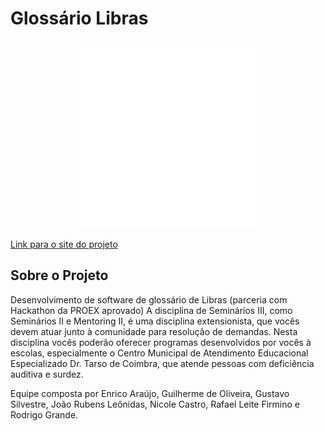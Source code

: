 # Glossário Libras

<div align="center">  
    <img width="300px" height="300px" src="/imgs/logo-glossario-libras-540.png"/>
</div>

[Link para o site do projeto](https://glossario-libras-01ecf9e7ace1.herokuapp.com)

## Sobre o Projeto

Desenvolvimento de software de glossário de Libras (parceria com Hackathon da PROEX aprovado)
A disciplina de Seminários III, como Seminários II e Mentoring II, é uma disciplina extensionista, que vocês devem atuar junto à comunidade para resolução de demandas. Nesta disciplina vocês poderão oferecer programas desenvolvidos por vocês à escolas, especialmente o Centro Municipal de Atendimento Educacional Especializado Dr. Tarso de Coimbra, que atende pessoas com deficiência auditiva e surdez.

Equipe composta por Enrico Araújo, Guilherme de Oliveira, Gustavo Silvestre, João Rubens
Leônidas, Nicole Castro, Rafael Leite Firmino e Rodrigo Grande.

